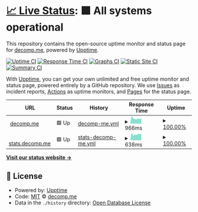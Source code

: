 # [📈 Live Status](https://status.decomp.me): <!--live status--> **🟩 All systems operational**

This repository contains the open-source uptime monitor and status page for [decomp.me](https://decomp.me), powered by [Upptime](https://github.com/upptime/upptime).

[![Uptime CI](https://github.com/decompme/upptime/workflows/Uptime%20CI/badge.svg)](https://github.com/decompme/upptime/actions?query=workflow%3A%22Uptime+CI%22)
[![Response Time CI](https://github.com/decompme/upptime/workflows/Response%20Time%20CI/badge.svg)](https://github.com/decompme/upptime/actions?query=workflow%3A%22Response+Time+CI%22)
[![Graphs CI](https://github.com/decompme/upptime/workflows/Graphs%20CI/badge.svg)](https://github.com/decompme/upptime/actions?query=workflow%3A%22Graphs+CI%22)
[![Static Site CI](https://github.com/decompme/upptime/workflows/Static%20Site%20CI/badge.svg)](https://github.com/decompme/upptime/actions?query=workflow%3A%22Static+Site+CI%22)
[![Summary CI](https://github.com/decompme/upptime/workflows/Summary%20CI/badge.svg)](https://github.com/decompme/upptime/actions?query=workflow%3A%22Summary+CI%22)

With [Upptime](https://upptime.js.org), you can get your own unlimited and free uptime monitor and status page, powered entirely by a GitHub repository. We use [Issues](https://github.com/decompme/upptime/issues) as incident reports, [Actions](https://github.com/decompme/upptime/actions) as uptime monitors, and [Pages](https://status.decomp.me) for the status page.

<!--start: status pages-->
<!-- This summary is generated by Upptime (https://github.com/upptime/upptime) -->
<!-- Do not edit this manually, your changes will be overwritten -->
<!-- prettier-ignore -->
| URL | Status | History | Response Time | Uptime |
| --- | ------ | ------- | ------------- | ------ |
| <img alt="" src="https://icons.duckduckgo.com/ip3/decomp.me.ico" height="13"> [decomp.me](https://decomp.me) | 🟩 Up | [decomp-me.yml](https://github.com/decompme/upptime/commits/HEAD/history/decomp-me.yml) | <details><summary><img alt="Response time graph" src="./graphs/decomp-me/response-time-week.png" height="20"> 966ms</summary><br><a href="https://status.decomp.me/history/decomp-me"><img alt="Response time 1077" src="https://img.shields.io/endpoint?url=https%3A%2F%2Fraw.githubusercontent.com%2Fdecompme%2Fupptime%2FHEAD%2Fapi%2Fdecomp-me%2Fresponse-time.json"></a><br><a href="https://status.decomp.me/history/decomp-me"><img alt="24-hour response time 1277" src="https://img.shields.io/endpoint?url=https%3A%2F%2Fraw.githubusercontent.com%2Fdecompme%2Fupptime%2FHEAD%2Fapi%2Fdecomp-me%2Fresponse-time-day.json"></a><br><a href="https://status.decomp.me/history/decomp-me"><img alt="7-day response time 966" src="https://img.shields.io/endpoint?url=https%3A%2F%2Fraw.githubusercontent.com%2Fdecompme%2Fupptime%2FHEAD%2Fapi%2Fdecomp-me%2Fresponse-time-week.json"></a><br><a href="https://status.decomp.me/history/decomp-me"><img alt="30-day response time 1003" src="https://img.shields.io/endpoint?url=https%3A%2F%2Fraw.githubusercontent.com%2Fdecompme%2Fupptime%2FHEAD%2Fapi%2Fdecomp-me%2Fresponse-time-month.json"></a><br><a href="https://status.decomp.me/history/decomp-me"><img alt="1-year response time 1022" src="https://img.shields.io/endpoint?url=https%3A%2F%2Fraw.githubusercontent.com%2Fdecompme%2Fupptime%2FHEAD%2Fapi%2Fdecomp-me%2Fresponse-time-year.json"></a></details> | <details><summary><a href="https://status.decomp.me/history/decomp-me">100.00%</a></summary><a href="https://status.decomp.me/history/decomp-me"><img alt="All-time uptime 99.94%" src="https://img.shields.io/endpoint?url=https%3A%2F%2Fraw.githubusercontent.com%2Fdecompme%2Fupptime%2FHEAD%2Fapi%2Fdecomp-me%2Fuptime.json"></a><br><a href="https://status.decomp.me/history/decomp-me"><img alt="24-hour uptime 100.00%" src="https://img.shields.io/endpoint?url=https%3A%2F%2Fraw.githubusercontent.com%2Fdecompme%2Fupptime%2FHEAD%2Fapi%2Fdecomp-me%2Fuptime-day.json"></a><br><a href="https://status.decomp.me/history/decomp-me"><img alt="7-day uptime 100.00%" src="https://img.shields.io/endpoint?url=https%3A%2F%2Fraw.githubusercontent.com%2Fdecompme%2Fupptime%2FHEAD%2Fapi%2Fdecomp-me%2Fuptime-week.json"></a><br><a href="https://status.decomp.me/history/decomp-me"><img alt="30-day uptime 100.00%" src="https://img.shields.io/endpoint?url=https%3A%2F%2Fraw.githubusercontent.com%2Fdecompme%2Fupptime%2FHEAD%2Fapi%2Fdecomp-me%2Fuptime-month.json"></a><br><a href="https://status.decomp.me/history/decomp-me"><img alt="1-year uptime 99.98%" src="https://img.shields.io/endpoint?url=https%3A%2F%2Fraw.githubusercontent.com%2Fdecompme%2Fupptime%2FHEAD%2Fapi%2Fdecomp-me%2Fuptime-year.json"></a></details>
| <img alt="" src="https://icons.duckduckgo.com/ip3/stats.decomp.me.ico" height="13"> [stats.decomp.me](https://stats.decomp.me/decomp.me) | 🟩 Up | [stats-decomp-me.yml](https://github.com/decompme/upptime/commits/HEAD/history/stats-decomp-me.yml) | <details><summary><img alt="Response time graph" src="./graphs/stats-decomp-me/response-time-week.png" height="20"> 638ms</summary><br><a href="https://status.decomp.me/history/stats-decomp-me"><img alt="Response time 607" src="https://img.shields.io/endpoint?url=https%3A%2F%2Fraw.githubusercontent.com%2Fdecompme%2Fupptime%2FHEAD%2Fapi%2Fstats-decomp-me%2Fresponse-time.json"></a><br><a href="https://status.decomp.me/history/stats-decomp-me"><img alt="24-hour response time 766" src="https://img.shields.io/endpoint?url=https%3A%2F%2Fraw.githubusercontent.com%2Fdecompme%2Fupptime%2FHEAD%2Fapi%2Fstats-decomp-me%2Fresponse-time-day.json"></a><br><a href="https://status.decomp.me/history/stats-decomp-me"><img alt="7-day response time 638" src="https://img.shields.io/endpoint?url=https%3A%2F%2Fraw.githubusercontent.com%2Fdecompme%2Fupptime%2FHEAD%2Fapi%2Fstats-decomp-me%2Fresponse-time-week.json"></a><br><a href="https://status.decomp.me/history/stats-decomp-me"><img alt="30-day response time 632" src="https://img.shields.io/endpoint?url=https%3A%2F%2Fraw.githubusercontent.com%2Fdecompme%2Fupptime%2FHEAD%2Fapi%2Fstats-decomp-me%2Fresponse-time-month.json"></a><br><a href="https://status.decomp.me/history/stats-decomp-me"><img alt="1-year response time 554" src="https://img.shields.io/endpoint?url=https%3A%2F%2Fraw.githubusercontent.com%2Fdecompme%2Fupptime%2FHEAD%2Fapi%2Fstats-decomp-me%2Fresponse-time-year.json"></a></details> | <details><summary><a href="https://status.decomp.me/history/stats-decomp-me">100.00%</a></summary><a href="https://status.decomp.me/history/stats-decomp-me"><img alt="All-time uptime 99.98%" src="https://img.shields.io/endpoint?url=https%3A%2F%2Fraw.githubusercontent.com%2Fdecompme%2Fupptime%2FHEAD%2Fapi%2Fstats-decomp-me%2Fuptime.json"></a><br><a href="https://status.decomp.me/history/stats-decomp-me"><img alt="24-hour uptime 100.00%" src="https://img.shields.io/endpoint?url=https%3A%2F%2Fraw.githubusercontent.com%2Fdecompme%2Fupptime%2FHEAD%2Fapi%2Fstats-decomp-me%2Fuptime-day.json"></a><br><a href="https://status.decomp.me/history/stats-decomp-me"><img alt="7-day uptime 100.00%" src="https://img.shields.io/endpoint?url=https%3A%2F%2Fraw.githubusercontent.com%2Fdecompme%2Fupptime%2FHEAD%2Fapi%2Fstats-decomp-me%2Fuptime-week.json"></a><br><a href="https://status.decomp.me/history/stats-decomp-me"><img alt="30-day uptime 100.00%" src="https://img.shields.io/endpoint?url=https%3A%2F%2Fraw.githubusercontent.com%2Fdecompme%2Fupptime%2FHEAD%2Fapi%2Fstats-decomp-me%2Fuptime-month.json"></a><br><a href="https://status.decomp.me/history/stats-decomp-me"><img alt="1-year uptime 99.99%" src="https://img.shields.io/endpoint?url=https%3A%2F%2Fraw.githubusercontent.com%2Fdecompme%2Fupptime%2FHEAD%2Fapi%2Fstats-decomp-me%2Fuptime-year.json"></a></details>

<!--end: status pages-->

[**Visit our status website →**](https://status.decomp.me)

## 📄 License

- Powered by: [Upptime](https://github.com/upptime/upptime)
- Code: [MIT](./LICENSE) © [decomp.me](https://decomp.me)
- Data in the `./history` directory: [Open Database License](https://opendatacommons.org/licenses/odbl/1-0/)

